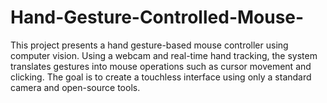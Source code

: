 # Hand-Gesture-Controlled-Mouse-
This project presents a hand gesture-based mouse controller using computer vision. Using a webcam and real-time hand tracking, the system translates gestures into mouse operations such as cursor movement and clicking. The goal is to create a touchless interface using only a standard camera and open-source tools.
